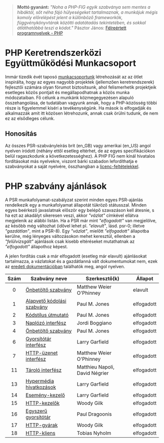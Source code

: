 > **Mottó gyanánt:** *"Noha a PHP-FIG egyik szabványa sem mentes a hibáktól, sőt néha fájó hülyeségeket tartalmaznak, a munkájuk mégis komoly előrelépést jelent a különböző frameworkök, függvénykönyvtárak közötti adatátadás tekintetében, és sokkal átláthatóbbá teszi a kódot."* Pásztor János: [Félreértett programnyelvek - PHP](https://www.refaktor.hu/felreertett-programnyelvek-php/)


PHP Keretrendszerközi Együttműködési Munkacsoport
================================================

Immár tizedik évét taposó [munkacsoportunk](personnel.md) létrehozását az az ötlet inspirálta, hogy az egyes nagyobb projektek (jellemzően keretrendszerek) fejlesztői számára olyan fórumot biztosítsunk, ahol felismerhetik projektjeik esetleges közös pontjait és megállapodhatnak a közös munka módozataiban. Fő célunk a munkánk közmegegyezésen alapuló összehangolása, de tudatában vagyunk annak, hogy a PHP-közösség többi része is figyelemmel kíséri a tevékenységünk. Ha mások is elfogadják és alkalmazzák amit itt közösen létrehozunk, annak csak örülni tudunk, de nem ez az elsődleges célunk.

Honosítás
---------

Az összes PSR-szabványleírás brit (en_GB) vagy amerikai (en_US) angol nyelven íródott (néhány ettől esetleg eltérhet, de az egyes specifikációkon belül ragaszkodunk a következetességhez). A PHP FIG nem kínál hivatalos fordításokat más nyelvekre, viszont bárki szabadon lefordíthatja e szabványokat a saját nyelvére, összhangban a [licenc-feltételekkel](LICENSE.md).


# PHP szabvány ajánlások

A PSR munkafolyamat-szabályzat szerint minden egyes PSR-ajánlás rendelkezik egy a munkafolyamat állapotát tükröző státusszal. Minden egyes beérkező javaslatnak először egy belépő szavazáson kell átesnie, s ha ezt az akadályt sikeresen veszi, akkor *"vázlat"* címkével ellátva megjelenik az alábbi listán. Ha a PSR már mint  *"elfogadott"* van megjelölve, az később még változhat (idővel lehet pl. *"elavult"*, lásd. psr-0; illetve *"gazdátlan"*, mint a PSR-8). Egy *"vázlat"*, mielőtt *"elfogadott"* állapotba kerülne, még lényeges változásokon mehet keresztül, ellenben a *"felülvizsgált"* ajánlások csak kisebb eltéréseket mutathatnak az *"elfogadott"* állapothoz képest.

A jelen fordítás csak a már elfogadott (esetleg már elavult) ajánlásokat tartalmazza, a vázlatokat és a gazdátlanná vált dokumentumokat nem, ezek az [eredeti dokumentációban](https://github.com/php-fig/fig-standards) találhatók meg, angol nyelven.


| Szám | Szabvány neve                                | Szerkesztő(k)                     | Állapot     |
|:---:|--------------------------------------|--------------------------------|------------|
| 0   | [Önbetöltő szabvány][psr0]         | Matthew Weier O'Phinney        | elavult |
| 1   | [Alapvető kódolási szabvány][psr1]        | Paul M. Jones                  | elfogadott   |
| 2   | [Kódstílus útmutató][psr2]           | Paul M. Jones                  | elfogadott   |
| 3   | [Naplózó interfész][psr3]             | Jordi Boggiano                 | elfogadott   |
| 4   | [Önbetöltő szabvány][psr4]         | Paul M. Jones                  | elfogadott   |
| 6   | [Gyorsítótár interfész][psr6]            | Larry Garfield                 | elfogadott   |
| 7   | [HTTP-üzenet interfész][psr7]       | Matthew Weier O'Phinney        | elfogadott   |
| 11  | [Tároló interfész][psr11]         | Matthieu Napoli, David Négrier | elfogadott   |
| 13  | [Hypermédia hivatkozások][psr13]            | Larry Garfield                 | elfogadott   |
| 14  | [Esemény-kezelő][psr14]            | Larry Garfield                 | elfogadott   |
| 15  | [HTTP-kezelők][psr15]               | Woody Gilk                     | elfogadott   |
| 16  | [Egyszerű gyorsítótár][psr16]                | Paul Dragoonis                 | elfogadott   |
| 17  | [HTTP-gyárak][psr17]              | Woody Gilk                     | elfogadott   |
| 18  | [HTTP-kliens][psr18]                 | Tobias Nyholm                  | elfogadott   |

[psr0]: accepted/PSR-0.md
[psr1]: accepted/PSR-1-basic-coding-standard.md
[psr2]: accepted/PSR-2-coding-style-guide.md
[psr3]: accepted/PSR-3-logger-interface.md
[psr4]: accepted/PSR-4-autoloader.md
[psr6]: accepted/PSR-6-cache.md
[psr7]: accepted/PSR-7-http-message.md
[psr11]: accepted/PSR-11-container.md
[psr13]: accepted/PSR-13-links.md
[psr14]: accepted/PSR-14-event-dispatcher.md
[psr15]: accepted/PSR-15-request-handlers.md
[psr16]: accepted/PSR-16-simple-cache.md
[psr17]: accepted/PSR-17-http-factory.md
[psr18]: accepted/PSR-18-http-client.md
